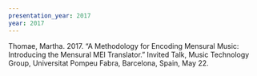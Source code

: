 ```yaml
---
presentation_year: 2017
year: 2017
---
```


Thomae, Martha. 2017. “A Methodology for Encoding Mensural Music: Introducing the Mensural MEI Translator.” Invited Talk, Music Technology Group, Universitat Pompeu Fabra, Barcelona, Spain, May 22.
